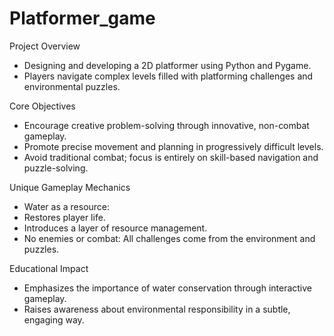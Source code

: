# Platformer_game
Project Overview
- Designing and developing a 2D platformer using Python and Pygame.
- Players navigate complex levels filled with platforming challenges and environmental puzzles.

Core Objectives
- Encourage creative problem-solving through innovative, non-combat gameplay.
- Promote precise movement and planning in progressively difficult levels.
- Avoid traditional combat; focus is entirely on skill-based navigation and puzzle-solving.

Unique Gameplay Mechanics
- Water as a resource:
- Restores player life.
- Introduces a layer of resource management.
- No enemies or combat: All challenges come from the environment and puzzles.

Educational Impact
- Emphasizes the importance of water conservation through interactive gameplay.
- Raises awareness about environmental responsibility in a subtle, engaging way.

